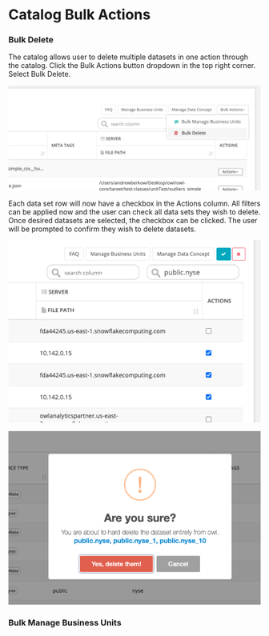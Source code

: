 # Catalog Bulk Actions

### Bulk Delete

The catalog allows user to delete multiple datasets in one action through the catalog. Click the Bulk Actions button dropdown in the top right corner. Select Bulk Delete.

![](../.gitbook/assets/screen-shot-2021-04-13-at-4.23.32-pm.png)

Each data set row will now have a checkbox in the Actions column. All filters can be applied now and the user can check all data sets they wish to delete. Once desired datasets are selected, the checkbox can be clicked. The user will be prompted to confirm they wish to delete datasets.

![](../.gitbook/assets/screen-shot-2021-04-13-at-4.30.29-pm.png)

![](../.gitbook/assets/screen-shot-2021-04-13-at-4.30.36-pm.png)

### Bulk Manage Business Units

